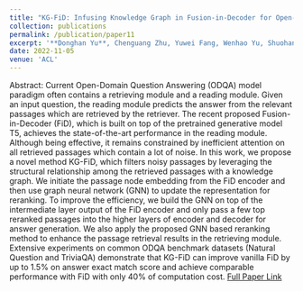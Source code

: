 ```yaml
---
title: "KG-FiD: Infusing Knowledge Graph in Fusion-in-Decoder for Open-Domain Question Answering"
collection: publications
permalink: /publication/paper11
excerpt: '**Donghan Yu**, Chenguang Zhu, Yuwei Fang, Wenhao Yu, Shuohang Wang, Yichong Xu, Xiang Ren, Yiming Yang, Michael Zeng'
date: 2022-11-05
venue: 'ACL'
---
```


Abstract: Current Open-Domain Question Answering (ODQA) model paradigm often contains a retrieving module and a reading module. Given an input question, the reading module predicts the answer from the relevant passages which are retrieved by the retriever. The recent proposed Fusion-in-Decoder (FiD), which is built on top of the pretrained generative model T5, achieves the state-of-the-art performance in the reading module. Although being effective, it remains constrained by inefficient attention on all retrieved passages which contain a lot of noise. In this work, we propose a novel method KG-FiD, which filters noisy passages by leveraging the structural relationship among the retrieved passages with a knowledge graph. We initiate the passage node embedding from the FiD encoder and then use graph neural network (GNN) to update the representation for reranking. To improve the efficiency, we build the GNN on top of the intermediate layer output of the FiD encoder and only pass a few top reranked passages into the higher layers of encoder and decoder for answer generation. We also apply the proposed GNN based reranking method to enhance the passage retrieval results in the retrieving module. Extensive experiments on common ODQA benchmark datasets (Natural Question and TriviaQA) demonstrate that KG-FiD can improve vanilla FiD by up to 1.5% on answer exact match score and achieve comparable performance with FiD with only 40% of computation cost. [Full Paper Link](https://arxiv.org/abs/2110.04330)
